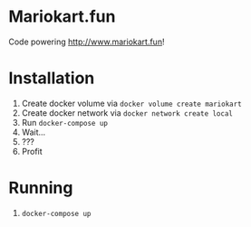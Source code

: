 # Mariokart.fun

Code powering http://www.mariokart.fun!

# Installation

1. Create docker volume via `docker volume create mariokart`
2. Create docker network via `docker network create local`
3. Run `docker-compose up`
4. Wait...
5. ???
6. Profit

# Running

1. `docker-compose up`
